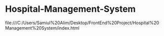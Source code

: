# Hospital-Management-System
file:///C:/Users/Samiul%20Alim/Desktop/FrontEnd%20Project/Hospital%20Management%20System/index.html
